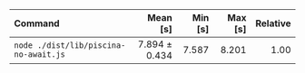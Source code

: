 | Command | Mean [s] | Min [s] | Max [s] | Relative |
|:---|---:|---:|---:|---:|
| `node ./dist/lib/piscina-no-await.js` | 7.894 ± 0.434 | 7.587 | 8.201 | 1.00 |
